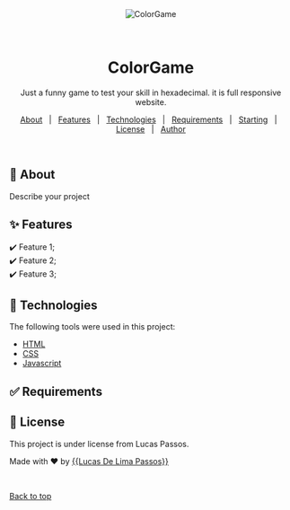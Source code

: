 <div align="center" id="top"> 
  <img href="/assets/Screenshot_1.png" alt="ColorGame" />

  &#xa0;


</div>

<h1 align="center">ColorGame</h1>

<p align="center">
    Just a funny game to test your skill in hexadecimal. it is full responsive website.
</p>

<p align="center">
  <a href="#dart-about">About</a> &#xa0; | &#xa0; 
  <a href="#sparkles-features">Features</a> &#xa0; | &#xa0;
  <a href="#rocket-technologies">Technologies</a> &#xa0; | &#xa0;
  <a href="#white_check_mark-requirements">Requirements</a> &#xa0; | &#xa0;
  <a href="#checkered_flag-starting">Starting</a> &#xa0; | &#xa0;
  <a href="#memo-license">License</a> &#xa0; | &#xa0;
  <a href="https://github.com/{{YOUR_GITHUB_USERNAME}}" target="_blank">Author</a>
</p>

<br>

## :dart: About ##

Describe your project

## :sparkles: Features ##

:heavy_check_mark: Feature 1;\
:heavy_check_mark: Feature 2;\
:heavy_check_mark: Feature 3;

## :rocket: Technologies ##

The following tools were used in this project:

- [HTML]()
- [CSS]()
- [Javascript]()


## :white_check_mark: Requirements ##


## :memo: License ##

This project is under license from Lucas Passos.

Made with :heart: by <a href="https://github.com/{{LuKezLima}}" target="_blank">{{Lucas De Lima Passos}}</a>

&#xa0;

<a href="#top">Back to top</a>
